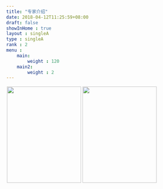 ```yaml
---
title: "专家介绍"
date: 2018-04-12T11:25:59+08:00
draft: false
showInHome : true
layout : singleA
type : singleA
rank : 2
menu :
    main:
        weight : 120
    main2:
        weight : 2
---
```


<div style="float:left;border:solid 1px 000;margin:2px;"><img src="../img/doctor1.gif"  width="200" height="260" ></div>
<div style="float:left;border:solid 1px 000;margin:2px;"><img src="../img/doctor2.gif" width="200" height="260" ></div>
